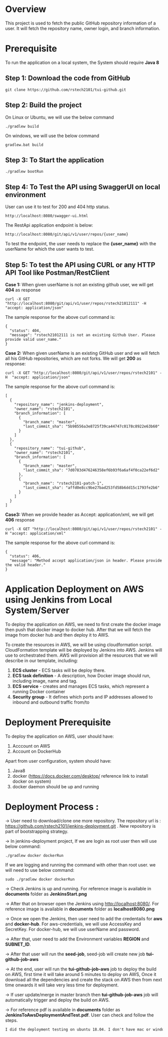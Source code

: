 
# Overview
This project is used to fetch the public GitHub repository information of a user. It will fetch the repository name, owner login, and branch information.

# Prerequisite
To run the application on a local system, the System should require <b>Java 8</b>

## Step 1: Download the code from GitHub
```
git clone https://github.com/rstech2101/tui-github.git
```

## Step 2: Build the project

On Linux or Ubuntu, we will use the below command

```
./gradlew build
```

On windows, we will use the below command

```
gradlew.bat build
```

## Step 3: To Start the application
```
./gradlew bootRun
```

## Step 4: To Test the API using SwaggerUI on local environment
User can use it to test for 200 and 404 http status.

```
http://localhost:8080/swagger-ui.html
```

The RestApi application endpoint is below:

```
http://localhost:8080/git/api/v1/user/repos/{user_name}
```

To test the endpoint, the user needs to replace the <b>{user_name}</b> with the userName for which the user wants to test.

## Step 5: To test the API using CURL or any HTTP API Tool like Postman/RestClient

<b>Case 1:</b> When given userName is not an existing github user, we will get <b>404</b> as response

```
curl -X GET "http://localhost:8080/git/api/v1/user/repos/rstech21012111" -H  "accept: application/json"
```
The sample response for the above curl command is:

```
{
  "status": 404,
  "message": "rstech21012111 is not an existing Github User. Please provide valid user_name."
}
```

<b>Case 2:</b> When given userName is an existing GitHub user and we will fetch all his GitHub repositories, which are not forks. We will get <b>200</b> as response:

```
curl -X GET "http://localhost:8080/git/api/v1/user/repos/rstech2101" -H  "accept: application/json"
```

The sample response for the above curl command is:

```
[
  {
    "repository_name": "jenkins-deployment",
    "owner_name": "rstech2101",
    "branch_information": [
      {
        "branch_name": "master",
        "last_commit_sha": "5b98556a3e8725f39ca44747c0178c8922e63b60"
      }
    ]
  },
  {
    "repository_name": "tui-github",
    "owner_name": "rstech2101",
    "branch_information": [
      {
        "branch_name": "master",
        "last_commit_sha": "7d0783d476246358ef6b93f6a6af4f0ca22ef6d2"
      },
      {
        "branch_name": "rstech2101-patch-1",
        "last_commit_sha": "affd0e8cc9be27bad253fd58b6dd15c1793fe2b6"
      }
    ]
  }
]
```

<b>Case3:</b> When we provide header as Accept: application/xml, we will get <b>406</b> response

```
curl -X GET "http://localhost:8080/git/api/v1/user/repos/rstech2101" -H "accept: application/xml"
```

The sample response for the above curl command is:

```
{
  "status": 406,
  "message": "Method accept application/json in header. Please provide the valid header."
}
```

# Application Deployment on AWS using Jenkins from Local System/Server
To deploy the application on AWS, we need to first create the docker image then push that docker image to docker hub. 
After that we will fetch the image from docker hub and then deploy it to AWS.

To create the resources in AWS, we will be using cloudformation script. CloudFormation template will be deployed by Jenkins into AWS.
Jenkins will use to orchestrated them. 
AWS will provision all the resources that we will describe in our template, including:
1. <b>ECS cluster</b> - ECS tasks will be deploy there.
2. <b>ECS task definition</b> - A description, how Docker image should run, including image, name and tag.
3. <b>ECS service</b> - creates and manages ECS tasks, which represent a running Docker container
4. <b>Security group</b> - It defines which ports and IP addresses allowed to inbound and outbound traffic from/to 


# Deployment Prerequisite
To deploy the application on AWS, user should have:
1. Acccount on AWS
2. Account on DockerHub

Apart from user configuration, system should have:
1. Java8
2. docker (<a href="https://docs.docker.com/desktop/">https://docs.docker.com/desktop/</a> reference link to install docker on system)
3. docker daemon should be up and running 

# Deployment Process :  
->  User need to download/clone one more repository. The repository url is : <a href="https://github.com/rstech2101/jenkins-deployment.git">https://github.com/rstech2101/jenkins-deployment.git</a> . New repository is part of bootstrapping strategy.

->  In jenkins-deployment project, If we are login as root user then will use below command: 

```
./gradlew docker dockerRun
```

If we are logging and running the command with other than root user. we will need to use below command:

```
sudo ./gradlew docker dockerRun
```

-> Check Jenkins is up and running. For reference image is available in <b>documents</b> folder as <b>JenkinsStart.png</b>

-> After that on browser open the Jenkins using <a href="http://localhost:8080/">http://localhost:8080/</a>. For reference image is available in <b>documents</b> folder as <b>localhost8080.png</b>

-> Once we open the Jenkins, then user need to add the credentails for <b>aws</b> and <b>docker-hub</b>. For aws-credentials, we will use AccessKey and SecretKey. For docker-hub, we will use userName and password.

-> After that, user need to add the Environment variables <b>REGION</b> and <b>SUBNET_ID</b>. 

-> After that user will run the <b>seed-job</b>, seed-job will create new job <b>tui-github-job-aws</b>

-> At the end, user will run the <b>tui-github-job-aws</b> job to deploy the build on AWS, first time it will take around 5 minutes to deploy on AWS, Once it download all the dependencies and create the stack on AWS then from next time onwards it will take very less time for deployment.

-> If user update/merge in master branch then <b>tui-github-job-aws</b> job will automatically trigger and deploy the build on AWS.

-> For reference pdf is available in <b>documents</b> folder as <b>JenkinsToAwsDeploymentAndTest.pdf</b>. User can check and follow the steps.

```diff
I did the deployment testing on ubuntu 18.04. I don't have mac or windows system to test it.
```
